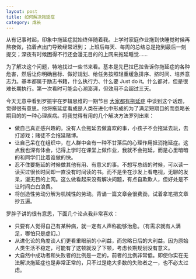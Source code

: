 ```yaml
---
layout: post
title: 如何解决拖延症
category: 成长
---
```


从有记事时起，印象中拖延症就始终伴随着我。上学时家庭作业拖到快睡觉时候再熬夜做，掐着点出门导致经常迟到；
上班后每天、每周的总结总是拖到最后一刻提交；深夜有时候困得不行还会漫无目的的上网来拖延睡觉……

为了解决这个问题，特地找过一些书来看。基本是先巴拉巴拉告诉你拖延症的各种危害，然后让你明确目标、做好规划、给任务按照轻重缓急排序、挤时间、培养意志力。基本都属于励志书籍，什么执行力、什么要 Just do it。什么都对，但是很难长期执行。第一次看时可能会心潮澎湃，但效用不会超过三天。

今天无意中看到罗振宇在罗辑思维的一期节目 [大家都有拖延症](http://v.youku.com/v_show/id_XNTk2NDI0NDg4.html) 中谈到这个话题，觉得很有意思。他将拖延症看成是人类在进化中形成的为了满足短期目的而忽略长期目的的一种心理疾病。将我觉得有用的几个解决方法罗列出来：

<!-- more -->

* 做自己真正感兴趣的。没有人会拖延去做喜欢的事，小孩子不会拖延去玩，去打游戏；赌徒不会拖延赌博。
* 让自己呆在在组织中，在人群中会有一种不甘落后的心理作用抵消拖延症。这点我也深有体会，记得上学时在课堂上做作业，我就不会拖延，而是心里暗暗的和同学们比着谁做的快。
* 忍不住要拖延的时候做其他有用、有意义的事。不想写总结的时候，可以读一读买过很长时间却一直没有时间读的书。而不是坐在沙发上看电视，无聊的发呆，漫无目的上网。这么做看起来没有解决问题，有点自欺欺人，但好处是不让时间白白浪费。
* 将创造性劳动分解为机械性的劳动。背诵一篇文章会很费劲，试着拿笔把文章抄五遍。

罗胖子讲的很有意思，下面几个论点我非常喜欢：

* 只要有人觉得自己有某种病，就一定有人声称能够治愈。（有需求就有人满足，哪怕只是虚幻。）
* 从进化论的角度谈人们更看重眼前的小利益，而忽略日后的大利益。因为原始人类生活不稳定，可能有了这顿就没了下顿，考虑长期规划没有意义。
* 大自然中成功者和失败者的比例是一定的，前者的比例非常低。即使你实在无法解决拖延症也是非常正常的，只不过是绝大多数的失败者之一，也不必太过虑。
